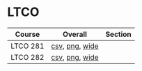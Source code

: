 # LTCO

| Course | Overall | Section |
| ------ | ------- | ------- |
| LTCO 281 | [csv](https://github.com/UCSD-Historical-Enrollment-Data/2025Winter/blob/main/overall/LTCO%20281.csv), [png](https://raw.githubusercontent.com/UCSD-Historical-Enrollment-Data/2025Winter/main/plot_overall/LTCO%20281.png), [wide](https://raw.githubusercontent.com/UCSD-Historical-Enrollment-Data/2025Winter/main/plot_overall_wide/LTCO%20281.png) |  |
| LTCO 282 | [csv](https://github.com/UCSD-Historical-Enrollment-Data/2025Winter/blob/main/overall/LTCO%20282.csv), [png](https://raw.githubusercontent.com/UCSD-Historical-Enrollment-Data/2025Winter/main/plot_overall/LTCO%20282.png), [wide](https://raw.githubusercontent.com/UCSD-Historical-Enrollment-Data/2025Winter/main/plot_overall_wide/LTCO%20282.png) |  |
